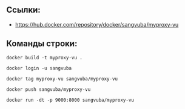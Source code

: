 ## Ссылки:
- https://hub.docker.com/repository/docker/sangvuba/myproxy-vu
##
## Команды строки:
```
docker build -t myproxy-vu .
```
```
docker login -u sangvuba
```
```
docker tag myproxy-vu sangvuba/myproxy-vu
```
```
docker push sangvuba/myproxy-vu
```
```
docker run -dt -p 9000:8000 sangvuba/myproxy-vu
```